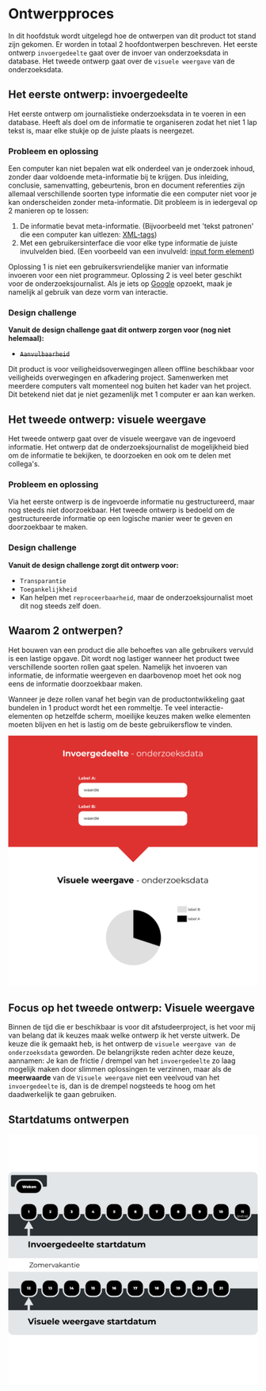 # Ontwerpproces

In dit hoofdstuk wordt uitgelegd hoe de ontwerpen van dit product tot stand zijn gekomen. Er worden in totaal 2 hoofdontwerpen beschreven. Het eerste ontwerp `invoergedeelte` gaat over de invoer van onderzoeksdata in database. Het tweede ontwerp gaat over de `visuele weergave` van de onderzoeksdata.


## Het eerste ontwerp: invoergedeelte
Het eerste ontwerp om journalistieke onderzoeksdata in te voeren in een database. Heeft als doel om de informatie te organiseren zodat het niet 1 lap tekst is, maar elke stukje op de juiste plaats is neergezet.

### Probleem en oplossing
Een computer kan niet bepalen wat elk onderdeel van je onderzoek inhoud, zonder daar voldoende meta-informatie bij te krijgen. Dus inleiding, conclusie, samenvatting, gebeurtenis, bron en document referenties zijn allemaal verschillende soorten type informatie die een computer niet voor je kan onderscheiden zonder meta-informatie. Dit probleem is in iedergeval op 2 manieren op te lossen:

1. De informatie bevat meta-informatie. (Bijvoorbeeld met 'tekst patronen' die een computer kan uitlezen: [XML-tags](https://developer.mozilla.org/en-US/docs/Web/XML/XML_introduction))
2. Met een gebruikersinterface die voor elke type informatie de juiste invulvelden bied. (Een voorbeeld van een invulveld: [input form element](https://developer.mozilla.org/en-US/docs/Web/HTML/Element/input))


Oplossing 1 is niet een gebruikersvriendelijke manier van informatie invoeren voor een niet programmeur. Oplossing 2 is veel beter geschikt voor de onderzoeksjournalist. Als je iets op [Google](https://www.google.nl/) opzoekt, maak je namelijk al gebruik van deze vorm van interactie.

### Design challenge
__Vanuit de design challenge gaat dit ontwerp zorgen voor (nog niet helemaal):__

* ~~`Aanvulbaarheid`~~

Dit product is voor veiligheidsoverwegingen alleen offline beschikbaar voor veiligheids overwegingen en afkadering project. Samenwerken met meerdere computers valt momenteel nog buiten het kader van het project. Dit betekend niet dat je niet gezamenlijk met 1 computer er aan kan werken.

## Het tweede ontwerp: visuele weergave
Het tweede ontwerp gaat over de visuele weergave van de ingevoerd informatie. Het ontwerp dat de onderzoeksjournalist de mogelijkheid bied om de informatie te bekijken, te doorzoeken en ook om te delen met collega's.

### Probleem en oplossing
Via het eerste ontwerp is de ingevoerde informatie nu gestructureerd, maar nog steeds niet doorzoekbaar. Het tweede ontwerp is bedoeld om de gestructureerde informatie op een logische manier weer te geven en doorzoekbaar te maken.


### Design challenge
__Vanuit de design challenge zorgt dit ontwerp voor:__

* `Transparantie`
* `Toegankelijkheid`
* Kan helpen met `reproceerbaarheid`, maar de onderzoeksjournalist moet dit nog steeds zelf doen.

## Waarom 2 ontwerpen?
Het bouwen van een product die alle behoeftes van alle gebruikers vervuld is een lastige opgave. Dit wordt nog lastiger wanneer het product twee verschillende soorten rollen gaat spelen. Namelijk het invoeren van informatie, de informatie weergeven en daarbovenop moet het ook nog eens de informatie doorzoekbaar maken.

Wanneer je deze rollen vanaf het begin van de productontwikkeling gaat bundelen in 1 product wordt het een rommeltje. Te veel interactie-elementen op hetzelfde scherm, moeilijke keuzes maken welke elementen moeten blijven en het is lastig om de beste gebruikersflow te vinden.





![Uitleg van 2 ontwerpflows](content/explanatory.png)


## Focus op het tweede ontwerp: Visuele weergave
Binnen de tijd die er beschikbaar is voor dit afstudeerproject, is het voor mij van belang dat ik keuzes maak welke ontwerp ik het verste uitwerk. De keuze die ik gemaakt heb, is het ontwerp de `visuele weergave van de onderzoeksdata` geworden. De belangrijkste reden achter deze keuze, aannamen: Je kan de frictie / drempel van het `invoergedeelte` zo laag mogelijk maken door slimmen oplossingen te verzinnen, maar als de __meerwaarde__ van de `Visuele weergave` niet een veelvoud van het `invoergedeelte` is, dan is de drempel nogsteeds te hoog om het daadwerkelijk te gaan gebruiken.


## Startdatums ontwerpen

![Startdatums ontwerpen](content/startdatums.png)


